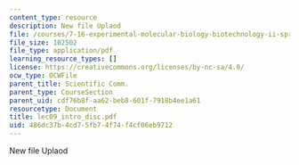 ```yaml
---
content_type: resource
description: New file Uplaod
file: /courses/7-16-experimental-molecular-biology-biotechnology-ii-spring-2005/486dc37b4cd75fb74f74f4cf06eb9712_lec09_intro_disc.pdf
file_size: 102502
file_type: application/pdf
learning_resource_types: []
license: https://creativecommons.org/licenses/by-nc-sa/4.0/
ocw_type: OCWFile
parent_title: Scientific Comm.
parent_type: CourseSection
parent_uid: cdf76b8f-aa62-beb8-601f-7918b4ee1a61
resourcetype: Document
title: lec09_intro_disc.pdf
uid: 486dc37b-4cd7-5fb7-4f74-f4cf06eb9712
---
```

New file Uplaod